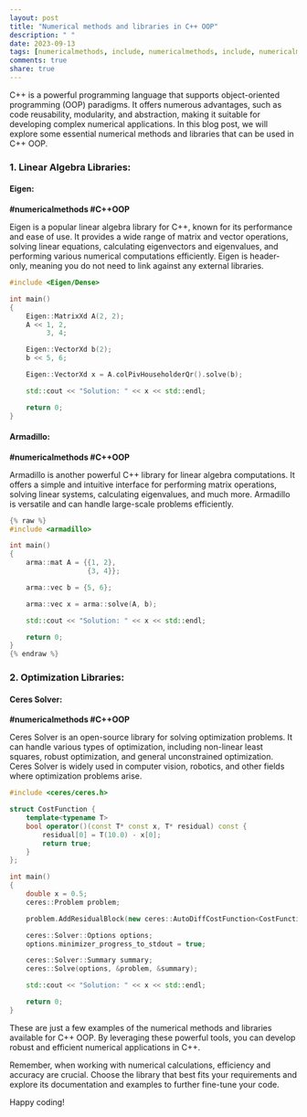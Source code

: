 ```yaml
---
layout: post
title: "Numerical methods and libraries in C++ OOP"
description: " "
date: 2023-09-13
tags: [numericalmethods, include, numericalmethods, include, numericalmethods, include]
comments: true
share: true
---
```


C++ is a powerful programming language that supports object-oriented programming (OOP) paradigms. It offers numerous advantages, such as code reusability, modularity, and abstraction, making it suitable for developing complex numerical applications. In this blog post, we will explore some essential numerical methods and libraries that can be used in C++ OOP.

### 1. Linear Algebra Libraries:

#### Eigen: 

**#numericalmethods #C++OOP**

Eigen is a popular linear algebra library for C++, known for its performance and ease of use. It provides a wide range of matrix and vector operations, solving linear equations, calculating eigenvectors and eigenvalues, and performing various numerical computations efficiently. Eigen is header-only, meaning you do not need to link against any external libraries.

```cpp
#include <Eigen/Dense>

int main()
{
    Eigen::MatrixXd A(2, 2);
    A << 1, 2,
         3, 4;

    Eigen::VectorXd b(2);
    b << 5, 6;

    Eigen::VectorXd x = A.colPivHouseholderQr().solve(b);

    std::cout << "Solution: " << x << std::endl;

    return 0;
}
```

#### Armadillo:

**#numericalmethods #C++OOP**

Armadillo is another powerful C++ library for linear algebra computations. It offers a simple and intuitive interface for performing matrix operations, solving linear systems, calculating eigenvalues, and much more. Armadillo is versatile and can handle large-scale problems efficiently.

```cpp
{% raw %}
#include <armadillo>

int main()
{
    arma::mat A = {{1, 2},
                   {3, 4}};

    arma::vec b = {5, 6};

    arma::vec x = arma::solve(A, b);

    std::cout << "Solution: " << x << std::endl;

    return 0;
}
{% endraw %}
```

### 2. Optimization Libraries:

#### Ceres Solver:

**#numericalmethods #C++OOP**

Ceres Solver is an open-source library for solving optimization problems. It can handle various types of optimization, including non-linear least squares, robust optimization, and general unconstrained optimization. Ceres Solver is widely used in computer vision, robotics, and other fields where optimization problems arise.

```cpp
#include <ceres/ceres.h>

struct CostFunction {
    template<typename T>
    bool operator()(const T* const x, T* residual) const {
        residual[0] = T(10.0) - x[0];
        return true;
    }
};

int main()
{
    double x = 0.5;
    ceres::Problem problem;

    problem.AddResidualBlock(new ceres::AutoDiffCostFunction<CostFunction, 1, 1>(new CostFunction), nullptr, &x);

    ceres::Solver::Options options;
    options.minimizer_progress_to_stdout = true;

    ceres::Solver::Summary summary;
    ceres::Solve(options, &problem, &summary);

    std::cout << "Solution: " << x << std::endl;

    return 0;
}
```

These are just a few examples of the numerical methods and libraries available for C++ OOP. By leveraging these powerful tools, you can develop robust and efficient numerical applications in C++.

Remember, when working with numerical calculations, efficiency and accuracy are crucial. Choose the library that best fits your requirements and explore its documentation and examples to further fine-tune your code.

Happy coding!